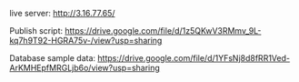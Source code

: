 
live server:
http://3.16.77.65/

Publish script:
https://drive.google.com/file/d/1z5QKwV3RMmv_9L-kq7h9T92-HGRA75v-/view?usp=sharing

Database sample data:
https://drive.google.com/file/d/1YFsNj8d8fRR1Ved-ArKMHEpfMRGLjb6o/view?usp=sharing

